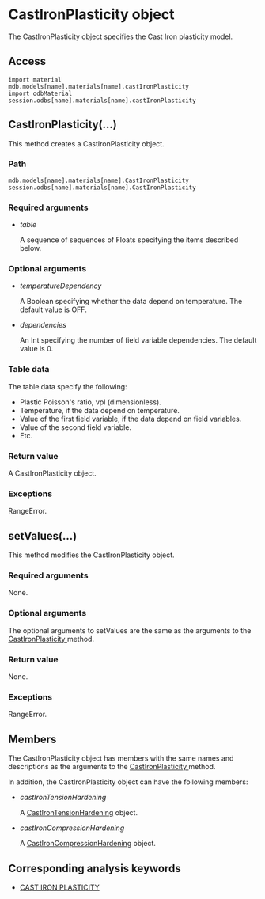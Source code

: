 # CastIronPlasticity object

The CastIronPlasticity object specifies the Cast Iron plasticity model.

## Access

```
import material
mdb.models[name].materials[name].castIronPlasticity
import odbMaterial
session.odbs[name].materials[name].castIronPlasticity
```

## CastIronPlasticity(...)



This method creates a CastIronPlasticity object.



### Path

```
mdb.models[name].materials[name].CastIronPlasticity
session.odbs[name].materials[name].CastIronPlasticity
```

### Required arguments

- *table*

  A sequence of sequences of Floats specifying the items described below.

### Optional arguments

- *temperatureDependency*

  A Boolean specifying whether the data depend on temperature. The default value is OFF.

- *dependencies*

  An Int specifying the number of field variable dependencies. The default value is 0.

### Table data

The table data specify the following:

- Plastic Poisson's ratio, νp⁢l (dimensionless).
- Temperature, if the data depend on temperature.
- Value of the first field variable, if the data depend on field variables.
- Value of the second field variable.
- Etc.

### Return value

A CastIronPlasticity object.

### Exceptions

RangeError.



## setValues(...)



This method modifies the CastIronPlasticity object.



### Required arguments

None.

### Optional arguments

The optional arguments to setValues are the same as the arguments to the [CastIronPlasticity ](https://help.3ds.com/2022/english/DSSIMULIA_Established/SIMACAEKERRefMap/simaker-c-castironplasticitypyc.htm?ContextScope=all#simaker-castironplasticitycastironplasticitypyc)method.

### Return value

None.

### Exceptions

RangeError.



## Members

The CastIronPlasticity object has members with the same names and descriptions as the arguments to the [CastIronPlasticity ](https://help.3ds.com/2022/english/DSSIMULIA_Established/SIMACAEKERRefMap/simaker-c-castironplasticitypyc.htm?ContextScope=all#simaker-castironplasticitycastironplasticitypyc)method.

In addition, the CastIronPlasticity object can have the following members:

- *castIronTensionHardening*

  A [CastIronTensionHardening](https://help.3ds.com/2022/english/DSSIMULIA_Established/SIMACAEKERRefMap/simaker-c-castirontensionhardeningpyc.htm?ContextScope=all) object.

- *castIronCompressionHardening*

  A [CastIronCompressionHardening](https://help.3ds.com/2022/english/DSSIMULIA_Established/SIMACAEKERRefMap/simaker-c-castironcompressionhardeningpyc.htm?ContextScope=all) object.



## Corresponding analysis keywords

- [CAST IRON PLASTICITY](https://help.3ds.com/2022/english/DSSIMULIA_Established/SIMACAEKEYRefMap/simakey-r-castironplasticity.htm?ContextScope=all#simakey-r-castironplasticity)